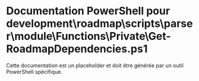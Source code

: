 # Documentation PowerShell pour development\roadmap\scripts\parser\module\Functions\Private\Get-RoadmapDependencies.ps1

Cette documentation est un placeholder et doit être générée par un outil PowerShell spécifique.
